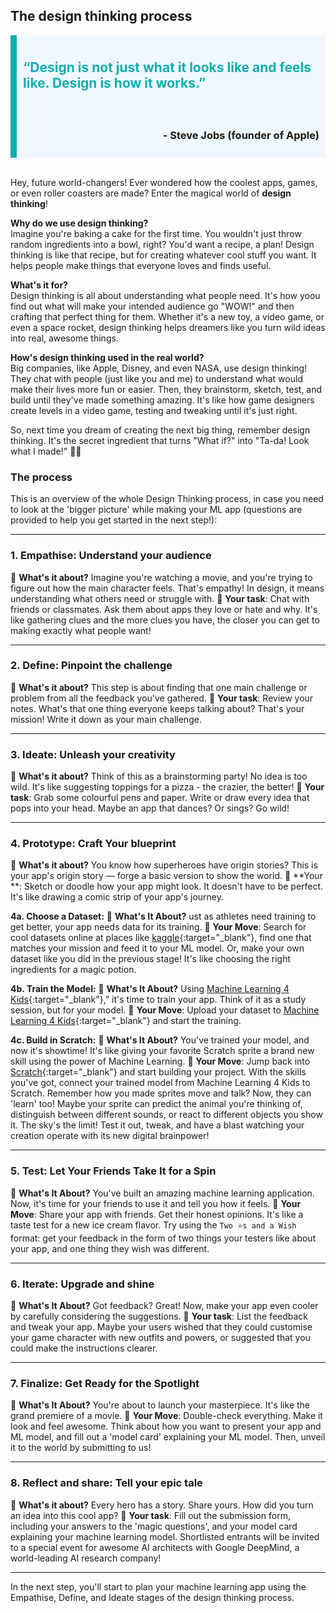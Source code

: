 ## The design thinking process

<div style='border-left: solid; border-width:10px; border-color: #0faeb0; background-color: aliceblue; padding: 10px;'>
<h2 style="color: #0faeb0">“Design is not just what it looks like and feels like. Design is how it works.”</h2> </div>
<div style='border-left: solid; border-width:10px; border-color: #0faeb0; background-color: aliceblue; padding: 10px; text-align: right'>
<h3>- Steve Jobs (founder of Apple)</h3>
</div>
<br>

Hey, future world-changers! Ever wondered how the coolest apps, games, or even roller coasters are made? Enter the magical world of **design thinking**!

**Why do we use design thinking?**  
Imagine you're baking a cake for the first time. You wouldn't just throw random ingredients into a bowl, right? You'd want a recipe, a plan! Design thinking is like that recipe, but for creating whatever cool stuff you want. It helps people make things that everyone loves and finds useful.

**What's it for?**  
Design thinking is all about understanding what people need. It's how yoou find out what will make your intended audience go "WOW!" and then crafting that perfect thing for them. Whether it's a new toy, a video game, or even a space rocket, design thinking helps dreamers like you turn wild ideas into real, awesome things.

**How's design thinking used in the real world?**  
Big companies, like Apple, Disney, and even NASA, use design thinking! They chat with people (just like you and me) to understand what would make their lives more fun or easier. Then, they brainstorm, sketch, test, and build until they've made something amazing. It's like how game designers create levels in a video game, testing and tweaking until it's just right.

So, next time you dream of creating the next big thing, remember design thinking. It's the secret ingredient that turns "What if?" into "Ta-da! Look what I made!" 🚀🎉


### The process

This is an overview of the whole Design Thinking process, in case you need to look at the 'bigger picture' while making your ML app (questions are provided to help you get started in the next step!):

---

### 1. Empathise: Understand your audience
📌 **What's it about?** 
Imagine you're watching a movie, and you're trying to figure out how the main character feels. That's empathy! In design, it means understanding what others need or struggle with.
📌 **Your task**: 
Chat with friends or classmates. Ask them about apps they love or hate and why. It's like gathering clues and the more clues you have, the closer you can get to making exactly what people want!

---

### 2. Define: Pinpoint the challenge
📌 **What's it about?** 
This step is about finding that one main challenge or problem from all the feedback you've gathered.
📌 **Your task**: 
Review your notes. What's that one thing everyone keeps talking about? That's your mission! Write it down as your main challenge.

---

### 3. Ideate: Unleash your creativity
📌 **What's it about?** 
Think of this as a brainstorming party! No idea is too wild. It's like suggesting toppings for a pizza - the crazier, the better!
📌 **Your task**: 
Grab some colourful pens and paper. Write or draw every idea that pops into your head. Maybe an app that dances? Or sings? Go wild!

---

### 4. Prototype: Craft Your blueprint
📌 **What's it about?** 
You know how superheroes have origin stories? This is your app's origin story — forge a basic version to show the world.
📌 **Your **: 
Sketch or doodle how your app might look. It doesn't have to be perfect. It's like drawing a comic strip of your app's journey.

**4a. Choose a Dataset:**
📌 **What's It About?** 
ust as athletes need training to get better, your app needs data for its training. 
📌 **Your Move**: 
Search for cool datasets online at places like [kaggle](https://www.kaggle.com/){:target="_blank"}, find one that matches your mission and feed it to your ML model. Or, make your own dataset like you did in the previous stage! It's like choosing the right ingredients for a magic potion.

**4b. Train the Model:**
📌 **What's It About?** 
Using [Machine Learning 4 Kids](https://machinelearningforkids.co.uk/){:target="_blank"}," it's time to train your app. Think of it as a study session, but for your model.
📌 **Your Move**: 
Upload your dataset to [Machine Learning 4 Kids](https://machinelearningforkids.co.uk/){:target="_blank"} and start the training. 

**4c. Build in Scratch:**
📌 **What's It About?** 
You've trained your model, and now it's showtime! It's like giving your favorite Scratch sprite a brand new skill using the power of Machine Learning.
📌 **Your Move**: 
Jump back into [Scratch](https://scratch.machinelearningforkids.co.uk/){:target="_blank"} and start building your project. With the skills you've got, connect your trained model from Machine Learning 4 Kids to Scratch. Remember how you made sprites move and talk? Now, they can 'learn' too! Maybe your sprite can predict the animal you're thinking of, distinguish between different sounds, or react to different objects you show it. The sky's the limit! Test it out, tweak, and have a blast watching your creation operate with its new digital brainpower!

---

### 5. Test: Let Your Friends Take It for a Spin
📌 **What's It About?** 
You've built an amazing machine learning application. Now, it's time for your friends to use it and tell you how it feels.
📌 **Your Move**: 
Share your app with friends. Get their honest opinions. It's like a taste test for a new ice cream flavor. Try using the `Two ⭐s and a Wish` format: get your feedback in the form of two things your testers like about your app, and one thing they wish was different.

---

### 6. Iterate: Upgrade and shine
📌 **What's It About?** 
Got feedback? Great! Now, make your app even cooler by carefully considering the suggestions. 
📌 **Your task**: 
List the feedback and tweak your app. Maybe your users wished that they could customise your game character with new outfits and powers, or suggested that you could make the instructions clearer. 

---

### 7. Finalize: Get Ready for the Spotlight
📌 **What's It About?** 
You're about to launch your masterpiece. It's like the grand premiere of a movie.
📌 **Your Move**: 
Double-check everything. Make it look and feel awesome. Think about how you want to present your app and ML model, and fill out a 'model card' explaining your ML model. Then, unveil it to the world by submitting to us!

---

### 8. Reflect and share: Tell your epic tale
📌 **What's it about?** 
Every hero has a story. Share yours. How did you turn an idea into this cool app?
📌 **Your task**: 
Fill out the submission form, including your answers to the 'magic questions', and your model card explaining your machine learning model. Shortlisted entrants will be invited to a special event for awesome AI architects with Google DeepMind, a world-leading AI research company!

---


In the next step, you'll start to plan your machine learning app using the Empathise, Define, and Ideate stages of the design thinking process. 
